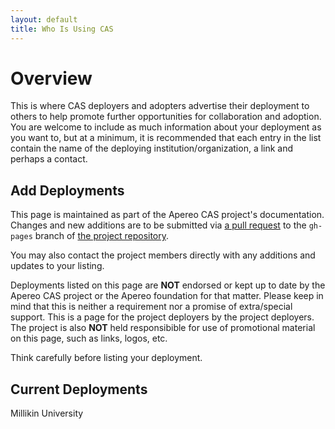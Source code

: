 ```yaml
---
layout: default
title: Who Is Using CAS
---
```


# Overview

This is where CAS deployers and adopters advertise their deployment to others to 
help promote further opportunities for collaboration and adoption. You are welcome to include as much
information about your deployment as you want to, but at a minimum, it is recommended that each 
entry in the list contain the name of the deploying institution/organization, 
a link and perhaps a contact.

## Add Deployments

This page is maintained as part of the Apereo CAS project's documentation. Changes and new additions are to be submitted 
via [a pull request](developer/Contributor-Guidelines.html)
to the `gh-pages` branch of [the project repository](https://github.com/apereo/cas). 

You may also contact the project members directly with any additions and updates to your listing.

Deployments listed on this page are **NOT** endorsed or kept up to date by the
Apereo CAS project or the Apereo foundation for that matter. Please keep in mind that this is neither a requirement nor a promise 
of extra/special support. This is a page for the project deployers by the project deployers. The project
is also **NOT** held responsibible for use of promotional material on this page, such as 
links, logos, etc. 

Think carefully before listing your deployment.

## Current Deployments

Millikin University
